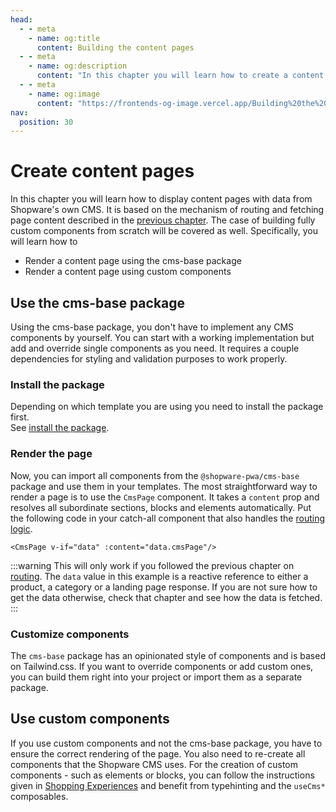 ```yaml
---
head:
  - - meta
    - name: og:title
      content: Building the content pages
  - - meta
    - name: og:description
      content: "In this chapter you will learn how to create a content page and use CMS elements."
  - - meta
    - name: og:image
      content: "https://frontends-og-image.vercel.app/Building%20the%20**Content%20Pages**.png?fontSize=120px"
nav:
  position: 30
---
```


# Create content pages

In this chapter you will learn how to display content pages with data from Shopware's own CMS. It is based on the mechanism of routing and fetching page content described in the [previous chapter](/getting-started/routing.html). The case of building fully custom components from scratch will be covered as well. Specifically, you will learn how to

- Render a content page using the cms-base package
- Render a content page using custom components

## Use the cms-base package

Using the cms-base package, you don't have to implement any CMS components by yourself. You can start with a working implementation but add and override single components as you need. It requires a couple dependencies for styling and validation purposes to work properly.

### Install the package

Depending on which template you are using you need to install the package first.  
See [install the package](../../framework/shopping-experiences.html#install-the-package).

### Render the page

Now, you can import all components from the `@shopware-pwa/cms-base` package and use them in your templates. The most straightforward way to render a page is to use the `CmsPage` component. It takes a `content` prop and resolves all subordinate sections, blocks and elements automatically. Put the following code in your catch-all component that also handles the [routing logic](../routing.md#resolve-a-route-to-a-page).

```vue-html
<CmsPage v-if="data" :content="data.cmsPage"/>
```

:::warning This will only work
if you followed the previous chapter on [routing](../routing.html). The `data` value in this example is a reactive reference to either a product, a category or a landing page response. If you are not sure how to get the data otherwise, check that chapter and see how the data is fetched.
:::

### Customize components

The `cms-base` package has an opinionated style of components and is based on Tailwind.css. If you want to override components or add custom ones, you can build them right into your project or import them as a separate package.

<PageRef page="customize-components.html" title="Customize Components" sub="Customize CMS components (Shopping Experiences)" />

## Use custom components

If you use custom components and not the cms-base package, you have to ensure the correct rendering of the page. You also need to re-create all components that the Shopware CMS uses. For the creation of custom components - such as elements or blocks, you can follow the instructions given in [Shopping Experiences](../../framework/shopping-experiences.html) and benefit from typehinting and the `useCms*` composables.
